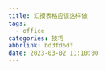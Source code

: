 ```yaml
---
title: 汇报表格应该这样做
tags:
  - office
categories: 技巧
abbrlink: bd3fd6df
date: 2023-03-02 11:10:00
---
```

